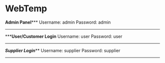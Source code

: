 # WebTemp
****************Admin Panel*******************
Username: admin
Password: admin
**********************************************


***************User/Customer Login************
Username: user
Password: user
**********************************************

***************Supplier Login*****************
Username: supplier
Password: supplier
**********************************************


